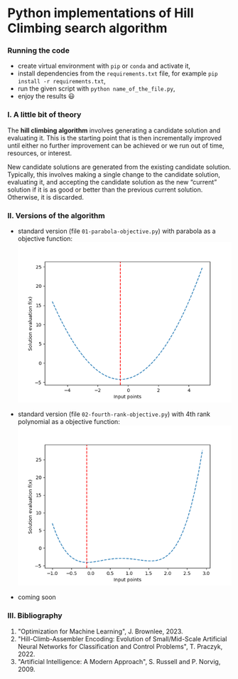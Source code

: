 # Python implementations of Hill Climbing search algorithm

### Running the code
- create virtual environment with `pip` or `conda` and activate it,
- install dependencies from the `requirements.txt` file, for example `pip install -r requirements.txt`, 
- run the given script with `python name_of_the_file.py`,
- enjoy the results :smiley:


### I. A little bit of theory  
The **hill climbing algorithm** involves generating a candidate solution and evaluating it. 
This is the starting point that is then incrementally improved until either no further improvement can be achieved or we run out of time, 
resources, or interest.

New candidate solutions are generated from the existing candidate solution. 
Typically, this involves making a single change to the candidate solution, 
evaluating it, and accepting the candidate solution as the new “current” solution if it is as good or better than the previous current solution. 
Otherwise, it is discarded.

### II. Versions of the algorithm
- standard version (file `01-parabola-objective.py`) with parabola as a objective function:  
![parabola](figures/01-parabola-objective.png)  

- standard version (file `02-fourth-rank-objective.py`) with 4th rank polynomial as a objective function:
![parabola](figures/02-polynomial-objective.png)  

- coming soon

### III. Bibliography
1. "Optimization for Machine Learning", J. Brownlee, 2023.
2. "Hill-Climb-Assembler Encoding: Evolution of Small/Mid-Scale Artificial Neural Networks for Classification and
Control Problems", T. Praczyk, 2022.
3. "Artificial Intelligence: A Modern Approach", S. Russell and P. Norvig, 2009.



